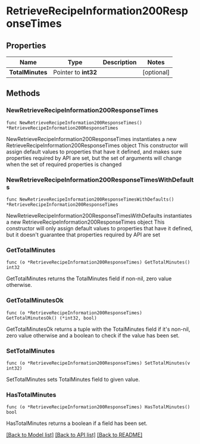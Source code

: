 # RetrieveRecipeInformation200ResponseTimes

## Properties

Name | Type | Description | Notes
------------ | ------------- | ------------- | -------------
**TotalMinutes** | Pointer to **int32** |  | [optional] 

## Methods

### NewRetrieveRecipeInformation200ResponseTimes

`func NewRetrieveRecipeInformation200ResponseTimes() *RetrieveRecipeInformation200ResponseTimes`

NewRetrieveRecipeInformation200ResponseTimes instantiates a new RetrieveRecipeInformation200ResponseTimes object
This constructor will assign default values to properties that have it defined,
and makes sure properties required by API are set, but the set of arguments
will change when the set of required properties is changed

### NewRetrieveRecipeInformation200ResponseTimesWithDefaults

`func NewRetrieveRecipeInformation200ResponseTimesWithDefaults() *RetrieveRecipeInformation200ResponseTimes`

NewRetrieveRecipeInformation200ResponseTimesWithDefaults instantiates a new RetrieveRecipeInformation200ResponseTimes object
This constructor will only assign default values to properties that have it defined,
but it doesn't guarantee that properties required by API are set

### GetTotalMinutes

`func (o *RetrieveRecipeInformation200ResponseTimes) GetTotalMinutes() int32`

GetTotalMinutes returns the TotalMinutes field if non-nil, zero value otherwise.

### GetTotalMinutesOk

`func (o *RetrieveRecipeInformation200ResponseTimes) GetTotalMinutesOk() (*int32, bool)`

GetTotalMinutesOk returns a tuple with the TotalMinutes field if it's non-nil, zero value otherwise
and a boolean to check if the value has been set.

### SetTotalMinutes

`func (o *RetrieveRecipeInformation200ResponseTimes) SetTotalMinutes(v int32)`

SetTotalMinutes sets TotalMinutes field to given value.

### HasTotalMinutes

`func (o *RetrieveRecipeInformation200ResponseTimes) HasTotalMinutes() bool`

HasTotalMinutes returns a boolean if a field has been set.


[[Back to Model list]](../README.md#documentation-for-models) [[Back to API list]](../README.md#documentation-for-api-endpoints) [[Back to README]](../README.md)


